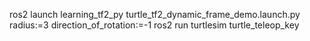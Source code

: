 ros2 launch learning_tf2_py turtle_tf2_dynamic_frame_demo.launch.py radius:=3 direction_of_rotation:=-1
ros2 run turtlesim turtle_teleop_key